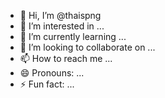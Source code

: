 - 👋 Hi, I’m @thaispng
- 👀 I’m interested in ...
- 🌱 I’m currently learning ...
- 💞️ I’m looking to collaborate on ...
- 📫 How to reach me ...
- 😄 Pronouns: ...
- ⚡ Fun fact: ...

<!---
thaispng/thaispng is a ✨ special ✨ repository because its `README.md` (this file) appears on your GitHub profile.
You can click the Preview link to take a look at your changes.
--->
